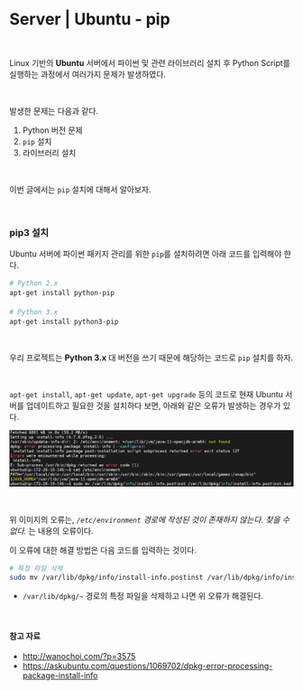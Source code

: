 # Server | Ubuntu - pip

</br>

Linux 기반의 **Ubuntu** 서버에서 파이썬 및 관련 라이브러리 설치 후 Python Script를 실행하는 과정에서 여러가지 문제가 발생하였다.

</br>

발생한 문제는 다음과 같다.

1. Python 버전 문제
2. `pip` 설치
3. 라이브러리 설치

</br>

이번 글에서는 `pip` 설치에 대해서 알아보자.

</br>

### pip3 설치

Ubuntu 서버에 파이썬 패키지 관리를 위한 `pip`를 설치하려면 아래 코드를 입력해야 한다.

```bash
# Python 2.x
apt-get install python-pip

# Python 3.x
apt-get install python3-pip
```

<br>

우리 프로젝트는 **Python 3.x** 대 버전을 쓰기 때문에 해당하는 코드로 `pip` 설치를 하자.

<br>

`apt-get install`, `apt-get update`, `apt-get upgrade` 등의 코드로 현재 Ubuntu 서버를 업데이트하고 필요한 것을 설치하다 보면, 아래와 같은 오류가 발생하는 경우가 있다.

![image-20220328115132169](images/image-20220328115132169.png)

<br>

위 이미지의 오류는, *`/etc/environment` 경로에 작성된 것이 존재하지 않는다. 찾을 수 없다.* 는 내용의 오류이다.

이 오류에 대한 해결 방법은 다음 코드를 입력하는 것이다.

```bash
# 특정 파일 삭제
sudo mv /var/lib/dpkg/info/install-info.postinst /var/lib/dpkg/info/install-info.postinst.bad
```

- `/var/lib/dpkg/~` 경로의 특정 파일을 삭제하고 나면 위 오류가 해결된다.

<br>

#### 참고 자료

- http://wanochoi.com/?p=3575
- https://askubuntu.com/questions/1069702/dpkg-error-processing-package-install-info